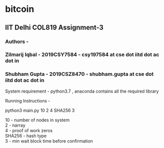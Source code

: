 # bitcoin
## IIT Delhi COL819 Assignment-3
### Authors - 
### Zilmarij Iqbal - 2019CSY7584 - csy197584 at cse dot iitd dot ac dot in
### Shubham Gupta - 2019CSZ8470 - shubham.gupta at cse dot iitd dot ac dot in

System requirement - 
python3.7 , anaconda contains all the required library

Running Instructions - 

python3 main.py 10 2 4 SHA256 3

10 - number of nodes in system <br/>
2 - narray <br/>
4 - proof of work zeros <br/>
SHA256 - hash type <br/>
3 - min wait block time before confirmation <br/>
